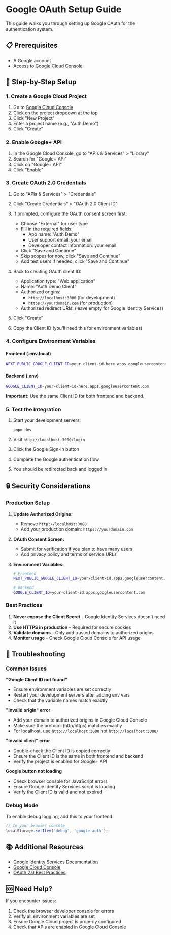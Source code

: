 # Google OAuth Setup Guide

This guide walks you through setting up Google OAuth for the authentication system.

## 📋 Prerequisites

- A Google account
- Access to Google Cloud Console

## 🚀 Step-by-Step Setup

### 1. Create a Google Cloud Project

1. Go to [Google Cloud Console](https://console.cloud.google.com/)
2. Click on the project dropdown at the top
3. Click "New Project"
4. Enter a project name (e.g., "Auth Demo")
5. Click "Create"

### 2. Enable Google+ API

1. In the Google Cloud Console, go to "APIs & Services" > "Library"
2. Search for "Google+ API"
3. Click on "Google+ API"
4. Click "Enable"

### 3. Create OAuth 2.0 Credentials

1. Go to "APIs & Services" > "Credentials"
2. Click "Create Credentials" > "OAuth 2.0 Client ID"
3. If prompted, configure the OAuth consent screen first:
   - Choose "External" for user type
   - Fill in the required fields:
     - App name: "Auth Demo"
     - User support email: your email
     - Developer contact information: your email
   - Click "Save and Continue"
   - Skip scopes for now, click "Save and Continue"
   - Add test users if needed, click "Save and Continue"

4. Back to creating OAuth client ID:
   - Application type: "Web application"
   - Name: "Auth Demo Client"
   - Authorized origins:
     - `http://localhost:3000` (for development)
     - `https://yourdomain.com` (for production)
   - Authorized redirect URIs: (leave empty for Google Identity Services)

5. Click "Create"
6. Copy the Client ID (you'll need this for environment variables)

### 4. Configure Environment Variables

#### Frontend (.env.local)
```bash
NEXT_PUBLIC_GOOGLE_CLIENT_ID=your-client-id-here.apps.googleusercontent.com
```

#### Backend (.env)
```bash
GOOGLE_CLIENT_ID=your-client-id-here.apps.googleusercontent.com
```

**Important:** Use the same Client ID for both frontend and backend.

### 5. Test the Integration

1. Start your development servers:
   ```bash
   pnpm dev
   ```

2. Visit `http://localhost:3000/login`
3. Click the Google Sign-In button
4. Complete the Google authentication flow
5. You should be redirected back and logged in

## 🔒 Security Considerations

### Production Setup

1. **Update Authorized Origins:**
   - Remove `http://localhost:3000`
   - Add your production domain: `https://yourdomain.com`

2. **OAuth Consent Screen:**
   - Submit for verification if you plan to have many users
   - Add privacy policy and terms of service URLs

3. **Environment Variables:**
   ```bash
   # Frontend
   NEXT_PUBLIC_GOOGLE_CLIENT_ID=your-client-id.apps.googleusercontent.com
   
   # Backend
   GOOGLE_CLIENT_ID=your-client-id.apps.googleusercontent.com
   ```

### Best Practices

1. **Never expose the Client Secret** - Google Identity Services doesn't need it
2. **Use HTTPS in production** - Required for secure cookies
3. **Validate domains** - Only add trusted domains to authorized origins
4. **Monitor usage** - Check Google Cloud Console for API usage

## 🐛 Troubleshooting

### Common Issues

**"Google Client ID not found"**
- Ensure environment variables are set correctly
- Restart your development servers after adding env vars
- Check that the variable names match exactly

**"Invalid origin" error**
- Add your domain to authorized origins in Google Cloud Console
- Make sure the protocol (http/https) matches exactly
- For localhost, use `http://localhost:3000` not `http://localhost:3000/`

**"Invalid client" error**
- Double-check the Client ID is copied correctly
- Ensure the Client ID is the same in both frontend and backend
- Verify the project is enabled for Google+ API

**Google button not loading**
- Check browser console for JavaScript errors
- Ensure Google Identity Services script is loading
- Verify the Client ID is valid and not expired

### Debug Mode

To enable debug logging, add this to your frontend:

```javascript
// In your browser console
localStorage.setItem('debug', 'google-auth');
```

## 📚 Additional Resources

- [Google Identity Services Documentation](https://developers.google.com/identity/gsi/web)
- [Google Cloud Console](https://console.cloud.google.com/)
- [OAuth 2.0 Best Practices](https://tools.ietf.org/html/draft-ietf-oauth-security-topics)

## 🆘 Need Help?

If you encounter issues:

1. Check the browser developer console for errors
2. Verify all environment variables are set
3. Ensure Google Cloud project is properly configured
4. Check that APIs are enabled in Google Cloud Console
